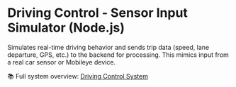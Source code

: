 # Driving Control - Sensor Input Simulator (Node.js)

Simulates real-time driving behavior and sends trip data (speed, lane departure, GPS, etc.) to the backend for processing. This mimics input from a real car sensor or Mobileye device.

📚 Full system overview: [Driving Control System](https://github.com/Daniel-Nashnaz/driving-control-system)

